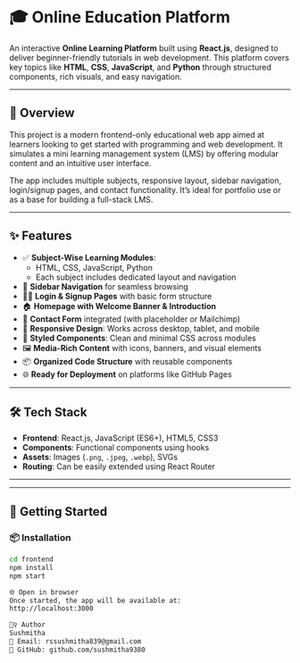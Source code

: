 # 🎓 Online Education Platform

An interactive **Online Learning Platform** built using **React.js**, designed to deliver beginner-friendly tutorials in web development. This platform covers key topics like **HTML**, **CSS**, **JavaScript**, and **Python** through structured components, rich visuals, and easy navigation.

---

## 🧭 Overview

This project is a modern frontend-only educational web app aimed at learners looking to get started with programming and web development. It simulates a mini learning management system (LMS) by offering modular content and an intuitive user interface.

The app includes multiple subjects, responsive layout, sidebar navigation, login/signup pages, and contact functionality. It’s ideal for portfolio use or as a base for building a full-stack LMS.

---

## ✨ Features

- ✅ **Subject-Wise Learning Modules**:
  - HTML, CSS, JavaScript, Python
  - Each subject includes dedicated layout and navigation
- 🧭 **Sidebar Navigation** for seamless browsing
- 👩‍🏫 **Login & Signup Pages** with basic form structure
- 🏠 **Homepage with Welcome Banner & Introduction**
- 📧 **Contact Form** integrated (with placeholder or Mailchimp)
- 📱 **Responsive Design**: Works across desktop, tablet, and mobile
- 🎨 **Styled Components**: Clean and minimal CSS across modules
- 🖼️ **Media-Rich Content** with icons, banners, and visual elements
- 📦 **Organized Code Structure** with reusable components
- 🌐 **Ready for Deployment** on platforms like GitHub Pages

---

## 🛠️ Tech Stack

- **Frontend**: React.js, JavaScript (ES6+), HTML5, CSS3
- **Components**: Functional components using hooks
- **Assets**: Images (`.png`, `.jpeg`, `.webp`), SVGs
- **Routing**: Can be easily extended using React Router

---


---

## 🚀 Getting Started

### 📦 Installation

```bash
cd frontend
npm install
npm start

🌐 Open in browser
Once started, the app will be available at:
http://localhost:3000

🙋‍♀️ Author
Sushmitha
📧 Email: rssushmitha839@gmail.com
🔗 GitHub: github.com/sushmitha9380

